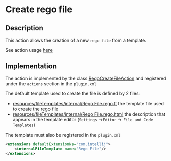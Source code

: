 # Create rego file
## Description
This action allows the creation of a new `rego file` from a template.

See action usage [here](../../user/features/create_rego_file.md)

## Implementation
The action is implemented by the class [RegoCreateFileAction](../../../src/main/kotlin/org/openpolicyagent/ideaplugin/ide/actions/RegoCreateFileAction.kt)
and registered under the `actions` section in the `plugin.xml`

The default template used to create the file is defined by 2 files:
* [resources/fileTemplates/internal/Rego File.rego.ft](../../../src/main/resources/fileTemplates/internal/Rego%20File.rego.ft) the template file used to create the rego file
* [resources/fileTemplates/internal/Rego File.rego.html](../../../src/main/resources/fileTemplates/internal/Rego%20File.rego.html) the description that appears in the template editor (`Settings` ->`Editor` -> `File and Code Templates`)

The template must also be registered in the `plugin.xml`
```xml
<extensions defaultExtensionNs="com.intellij">
    <internalFileTemplate name="Rego File"/>
</extensions>
```
